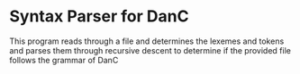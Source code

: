 # Syntax Parser for DanC
This program reads through a file and determines the lexemes and tokens and parses them through recursive descent to determine if the provided file follows the grammar of DanC
